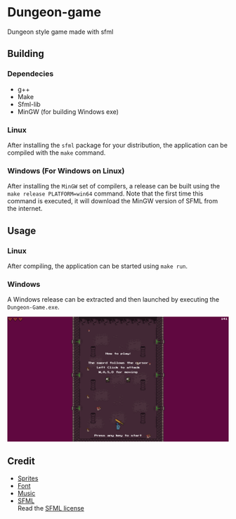 # Dungeon-game
Dungeon style game made with sfml

## Building

### Dependecies
- g++
- Make
- Sfml-lib
- MinGW (for building Windows exe)

### Linux
After installing the `sfml` package for your distribution, the application can be compiled with the `make` command.

### Windows (For Windows on Linux)
After installing the `MinGW` set of compilers, a release can be built using the `make release PLATFORM=win64` command. Note that the first time this command is executed, it will download the MinGW version of SFML from the internet.

## Usage
### Linux
After compiling, the application can be started using `make run`.

### Windows
A Windows release can be extracted and then launched by executing the `Dungeon-Game.exe`.

![Tutorial screen](https://github.com/SharkAce/Dungeon-game/blob/main/screenshots/2024-06-12_18.png?raw=true)

## Credit
- [Sprites](https://www.0x72.itch.io/16x16-dungeon-tileset)
- [Font](https://www.1001fonts.com/arcadeclassic-font.html)
- [Music](https://www.pond5.com/royalty-free-music/item/33253562-dungeon)
- [SFML](https://www.sfml-dev.org)\
    Read the [SFML license](https://www.sfml-dev.org/license.php)
